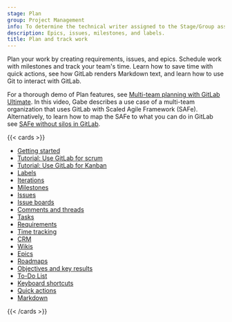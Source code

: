 ```yaml
---
stage: Plan
group: Project Management
info: To determine the technical writer assigned to the Stage/Group associated with this page, see https://handbook.gitlab.com/handbook/product/ux/technical-writing/#assignments
description: Epics, issues, milestones, and labels.
title: Plan and track work
---
```


Plan your work by creating requirements, issues, and epics. Schedule work
with milestones and track your team's time. Learn how to save time with
quick actions, see how GitLab renders Markdown text, and learn how to
use Git to interact with GitLab.

<!-- vale gitlab_base.Spelling = NO -->

<i class="fa fa-youtube-play youtube" aria-hidden="true"></i>
For a thorough demo of Plan features, see
[Multi-team planning with GitLab Ultimate](https://www.youtube.com/watch?v=KmASFwSap7c).
In this video, Gabe describes a use case of a multi-team organization that uses GitLab
with Scaled Agile Framework (SAFe).
Alternatively, to learn how to map the SAFe to what you can do in GitLab see
[SAFe without silos in GitLab](https://about.gitlab.com/blog/2025/04/08/safe-without-silos-in-gitlab/).

<!-- vale gitlab_base.Spelling = YES -->

{{< cards >}}

- [Getting started](../user/get_started/get_started_planning_work.md)
- [Tutorial: Use GitLab for scrum](../tutorials/scrum_events/_index.md)
- [Tutorial: Use GitLab for Kanban](../tutorials/kanban/_index.md)
- [Labels](../user/project/labels.md)
- [Iterations](../user/group/iterations/_index.md)
- [Milestones](../user/project/milestones/_index.md)
- [Issues](../user/project/issues/_index.md)
- [Issue boards](../user/project/issue_board.md)
- [Comments and threads](../user/discussions/_index.md)
- [Tasks](../user/tasks.md)
- [Requirements](../user/project/requirements/_index.md)
- [Time tracking](../user/project/time_tracking.md)
- [CRM](../user/crm/_index.md)
- [Wikis](../user/project/wiki/_index.md)
- [Epics](../user/group/epics/_index.md)
- [Roadmaps](../user/group/roadmap/_index.md)
- [Objectives and key results](../user/okrs.md)
- [To-Do List](../user/todos.md)
- [Keyboard shortcuts](../user/shortcuts.md)
- [Quick actions](../user/project/quick_actions.md)
- [Markdown](../user/markdown.md)

{{< /cards >}}
